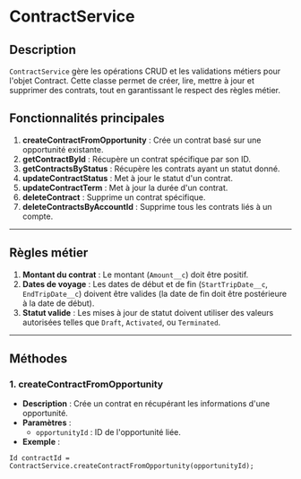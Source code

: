 # ContractService

## Description
`ContractService` gère les opérations CRUD et les validations métiers pour l'objet Contract. Cette classe permet de créer, lire, mettre à jour et supprimer des contrats, tout en garantissant le respect des règles métier.

## Fonctionnalités principales
1. **createContractFromOpportunity** : Crée un contrat basé sur une opportunité existante.
2. **getContractById** : Récupère un contrat spécifique par son ID.
3. **getContractsByStatus** : Récupère les contrats ayant un statut donné.
4. **updateContractStatus** : Met à jour le statut d'un contrat.
5. **updateContractTerm** : Met à jour la durée d'un contrat.
6. **deleteContract** : Supprime un contrat spécifique.
7. **deleteContractsByAccountId** : Supprime tous les contrats liés à un compte.

---

## Règles métier
1. **Montant du contrat** : Le montant (`Amount__c`) doit être positif.
2. **Dates de voyage** : Les dates de début et de fin (`StartTripDate__c`, `EndTripDate__c`) doivent être valides (la date de fin doit être postérieure à la date de début).
3. **Statut valide** : Les mises à jour de statut doivent utiliser des valeurs autorisées telles que `Draft`, `Activated`, ou `Terminated`.

---

## Méthodes

### **1. createContractFromOpportunity**
- **Description** : Crée un contrat en récupérant les informations d'une opportunité.
- **Paramètres** :
  - `opportunityId` : ID de l'opportunité liée.
- **Exemple** :
```apex
Id contractId = ContractService.createContractFromOpportunity(opportunityId);
